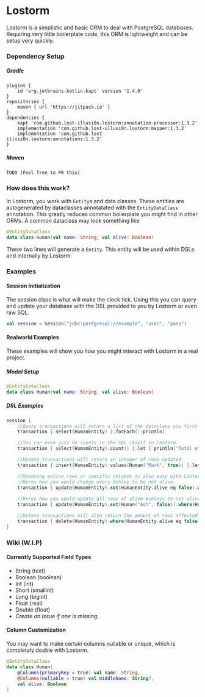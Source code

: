 # Lostorm
Lostorm is a simplistic and basic ORM to deal with PostgreSQL databases. Requiring very little boilerplate code, this ORM is lightweight and can be setup very quickly.
### Dependency Setup
##### Gradle
```
plugins {
    id 'org.jetbrains.kotlin.kapt' version '1.4.0'
}
repositories {
    maven { url 'https://jitpack.io' }
}
dependencies {
    kapt 'com.github.lost-illusi0n.lostorm:annotation-processor:1.3.2'
    implementation 'com.github.lost-illusi0n.lostorm:mapper:1.3.2'
    implementation 'com.github.lost-illusi0n.lostorm:annotations:1.3.2'
}
```
##### Maven
```
TODO (Feel free to PR this)
```
### How does this work?
In Lostorm, you work with ``Entity``s and data classes. These entities are autogenerated by dataclasses annotatated with the ``EntityDataClass`` annotation. This greatly reduces common boilerplate you might find in other ORMs. A common dataclass may look something like
```kotlin
@EntityDataClass
data class Human(val name: String, val alive: Boolean)
```
These two lines will generate a ``Entity``. This entity will be used within DSLs and internally by Lostorm.
### Examples
#### Session Initialization
The session class is what will make the clock tick. Using this you can query and update your database with the DSL provided to you by Lostorm or even raw SQL.
```kotlin
val session = Session("jdbc:postgresql://example", "user", "pass")
```
#### Realworld Examples
These examples will show you how you might interact with Lostorm in a real project.
##### Model Setup
```kotlin
@EntityDataClass
data class Human(val name: String, val alive: Boolean)
```
##### DSL Examples
```kotlin
session {
    //Query transactions will return a list of the dataclass you first made, making it easy to work with the results.
    transaction { select(HumanEntity) }.forEach(::println)

    //You can even just do counts in the SQL itself in Lostorm.
    transaction { select(HumanEntity).count() }.let { println("Total of $it humans!") }

    //Update transactions will return an integer of rows updated.
    transaction { insert(HumanEntity).values(Human("Mark", true)) }.let { println("Inserted $it rows!")}

    //Updating entire rows or specific columns is also easy with Lostorm.
    //Heres how you would change every Ashley to be not alive.
    transaction { update(HumanEntity).set(HumanEntity.alive eq false).where(HumanEntity.name eq "Ashley") }.let { println("$it Ashley(s) are now dead!") }
    
    //Heres how you would update all rows of alive Ashleys to not alive Ashs
    transaction { update(HumanEntity).set(Human("Ash", false)).where(Human("Ashley", true)) }

    //Delete transactions will also return the amount of rows affected
    transaction { delete(HumanEntity).where(HumanEntity.alive eq false) }.let { println("$it rows deleted!") }
}
```
### Wiki (W.I.P)
#### Currently Supported Field Types
- String (text)
- Boolean (boolean)
- Int (int)
- Short (smallint)
- Long (bigint)
- Float (real)
- Double (float)
- *Create an issue if one is missing.*
#### Column Customization
You may want to make certain columns nullable or unique, which is completaly doable with Lostorm.
```kotlin
@EntityDataClass
data class Human(
    @Columns(primaryKey = true) val name: String, 
    @Columns(nullable = true) val middleName: String?, 
    val alive: Boolean
)
```
